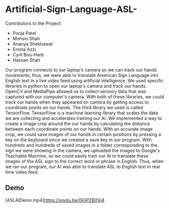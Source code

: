 # Artificial-Sign-Language-ASL-

Contributors to the Project: 
- Pooja Patel
- Mohsin Shah
- Ananya Shekhawat
- Emma Azzi
- Cyril Bou-Harb
- Hassan Shah

Our program connects to our laptop's camera so we can track our hands movements, thus, we were able to translate American Sign Language into English text
in a live video feed using artificial intelligence. We used specific libraries in python to open our laptop's camera and track our hands. OpenCV and
MediaPipe allowed us to collect sensory data that was captured with our computer's camera. With both of these libraries, we could track our hands when they
appeared on camera by getting access to coordinate points on our hands. The third library we used is called TensorFlow. TensorFlow is a machine learning 
library that scales the data we are collecting and accelerates training our AI. We implemented a way to create a image crop around the our hands by 
calculating the distance between each coordinate points on our hands. With an accurate image crop, we could save images of our hands in certain positions
by pressing a key on the keyboard since we created a save key in our program. With hundreds and hundreds of saved images in a folder corresponding to the
sign we were showing in the camera, we uploaded the images to Google's Teachable Machine, so we could easily train our AI to translate these images of the
ASL sign to the correct word or phrase in English. Thus, when we ran our program, our AI was able to translate ASL to English text in real time video feed.


## Demo
[ASLAIDemo.mp4]https://youtu.be/0jGPZBl1Vj4

